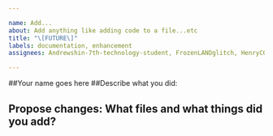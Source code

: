 ```yaml
---

name: Add...
about: Add anything like adding code to a file...etc
title: "\[FUTURE\]"
labels: documentation, enhancement
assignees: Andrewshin-7th-technology-student, FrozenLANDglitch, HenryCOMMITS

---
```


##Your name goes here
##Describe what you did:

## Propose changes: What files and what things did you add?
